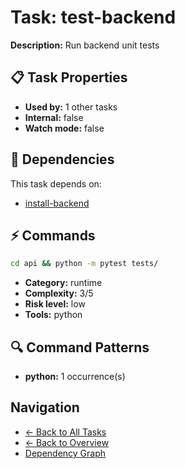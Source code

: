 # Task: test-backend

**Description:** Run backend unit tests

## 📋 Task Properties

- **Used by:** 1 other tasks
- **Internal:** false
- **Watch mode:** false

## 🔗 Dependencies

This task depends on:

- [install-backend](install-backend.md)

## ⚡ Commands

```bash
cd api && python -m pytest tests/
```

- **Category:** runtime
- **Complexity:** 3/5
- **Risk level:** low
- **Tools:** python

## 🔍 Command Patterns

- **python:** 1 occurrence(s)

## Navigation

- [← Back to All Tasks](../summaries/all-tasks.md)
- [← Back to Overview](../README.md)
- [Dependency Graph](dependency-graph.md)
